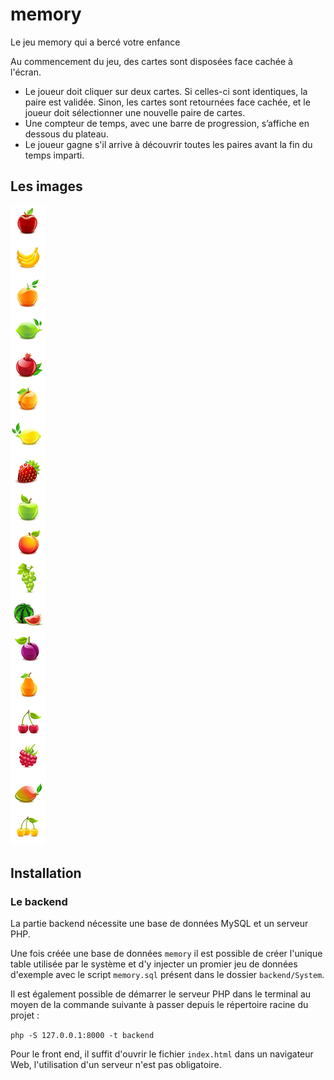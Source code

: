# memory
Le jeu memory qui a bercé votre enfance

<p>Au commencement du jeu, des cartes sont disposées face cachée à l'écran.
    <ul>
        <li>Le joueur doit cliquer sur deux cartes. Si celles-ci sont identiques, la paire est validée. Sinon, les cartes sont retournées face cachée, et le joueur doit sélectionner une nouvelle paire de cartes.</li>
        <li>Une compteur de temps, avec une barre de progression, s’affiche en dessous du plateau.</li>
        <li>Le joueur gagne s'il arrive à découvrir toutes les paires avant la fin du temps imparti.</li>
    </ul>
    </p>
    <h2>Les images</h2>
    <img src="images/cards.png">

## Installation
### Le backend
La partie backend nécessite une base de données MySQL et un serveur PHP.

Une fois créée une base de données `memory` il est possible de créer l'unique table utilisée par le système et d'y injecter un promier jeu de données d'exemple avec le script `memory.sql` présent dans le dossier `backend/System`.

Il est également possible de démarrer le serveur PHP dans le terminal au moyen de la commande suivante à passer depuis le répertoire racine du projet :

`php -S 127.0.0.1:8000 -t backend`

Pour le front end, il suffit d'ouvrir le fichier `index.html` dans un navigateur Web, l'utilisation d'un serveur n'est pas obligatoire.

